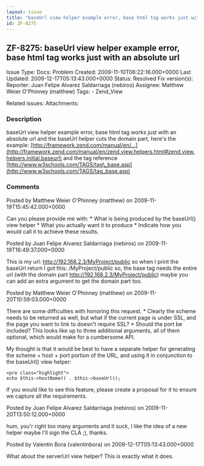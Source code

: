 ```yaml
---
layout: issue
title: "baseUrl view helper example error, base html tag works just with an absolute url"
id: ZF-8275
---
```


ZF-8275: baseUrl view helper example error, base html tag works just with an absolute url
-----------------------------------------------------------------------------------------

 Issue Type: Docs: Problem Created: 2009-11-10T06:22:16.000+0000 Last Updated: 2009-12-17T05:13:43.000+0000 Status: Resolved Fix version(s): 
 Reporter:  Juan Felipe Alvarez Saldarriaga (nebiros)  Assignee:  Matthew Weier O'Phinney (matthew)  Tags: - Zend\_View
 
 Related issues: 
 Attachments: 
### Description

baseUrl view helper example error, base html tag works just with an absolute url and the baseUrl helper cuts the domain part, here's the example: [http://framework.zend.com/manual/en/…](http://framework.zend.com/manual/en/zend.view.helpers.html#zend.view.helpers.initial.baseurl) and the tag reference [http://www.w3schools.com/TAGS/tag\_base.asp](http://www.w3schools.com/TAGS/tag_base.asp)

 

 

### Comments

Posted by Matthew Weier O'Phinney (matthew) on 2009-11-19T15:45:42.000+0000

Can you please provide me with: \* What is being produced by the baseUrl() view helper \* What you actually want it to produce \* Indicate how you would call it to achieve these results.

 

 

Posted by Juan Felipe Alvarez Saldarriaga (nebiros) on 2009-11-19T16:49:37.000+0000

This is my url: <http://192.168.2.3/MyProject/public> so when I print the baseUrl return I got this: /MyProject/public so, the base tag needs the entire url (with the domain part <http://192.168.2.3/MyProject/public>) maybe you can add an extra argument to get the domain part too.

 

 

Posted by Matthew Weier O'Phinney (matthew) on 2009-11-20T10:59:03.000+0000

There are some difficulties with honoring this request. \* Clearly the scheme needs to be returned as well, but what if the current page is under SSL, and the page you want to link to doesn't require SSL? \* Should the port be included? This looks like up to three additional arguments, all of them optional, which would make for a cumbersome API.

My thought is that it would be best to have a separate helper for generating the scheme + host + port portion of the URL, and using it in conjunction to the baseUrl() view helper:

 
    <pre class="highlight">
    echo $this->hostName() . $this->baseUrl();


If you would like to see this feature, please create a proposal for it to ensure we capture all the requirements.

 

 

Posted by Juan Felipe Alvarez Saldarriaga (nebiros) on 2009-11-20T13:50:12.000+0000

hum, you'r right too many arguments and it suck, I like the idea of a new helper maybe I'll sign the CLA ;), thanks.

 

 

Posted by Valentin Bora (valentinbora) on 2009-12-17T05:13:43.000+0000

What about the serverUrl view helper? This is exactly what it does.

 

 